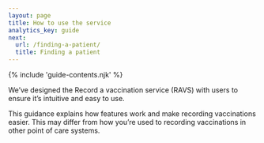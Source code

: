 ```yaml
---
layout: page
title: How to use the service
analytics_key: guide
next:
  url: /finding-a-patient/
  title: Finding a patient
---
```


{% include 'guide-contents.njk' %}

We’ve designed the Record a vaccination service (RAVS) with users to ensure it’s intuitive and easy to use.

This guidance explains how features work and make recording vaccinations easier. This may differ from how you’re used to recording vaccinations in other point of care systems.
